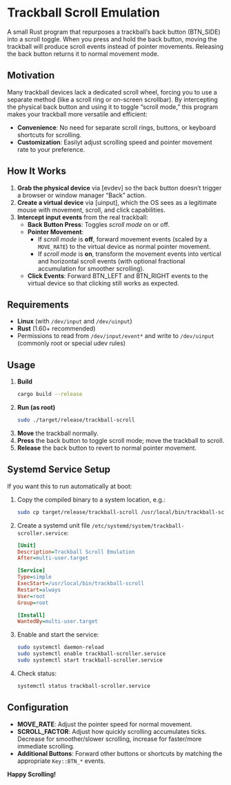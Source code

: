 # Trackball Scroll Emulation

A small Rust program that repurposes a trackball’s back button (BTN_SIDE) into a scroll toggle. When you press and hold the back button, moving the trackball will produce scroll events instead of pointer movements. Releasing the back button returns it to normal movement mode.

## Motivation

Many trackball devices lack a dedicated scroll wheel, forcing you to use a separate method (like a scroll ring or on-screen scrollbar). By intercepting the physical back button and using it to toggle “scroll mode,” this program makes your trackball more versatile and efficient:

- **Convenience**: No need for separate scroll rings, buttons, or keyboard shortcuts for scrolling.  
- **Customization**: Easilyt adjust scrolling speed and pointer movement rate to your preference.

## How It Works

1. **Grab the physical device** via [evdev] so the back button doesn’t trigger a browser or window manager “Back” action.  
2. **Create a virtual device** via [uinput], which the OS sees as a legitimate mouse with movement, scroll, and click capabilities.  
3. **Intercept input events** from the real trackball:
   - **Back Button Press**: Toggles *scroll mode* on or off.  
   - **Pointer Movement**: 
     - If *scroll mode* is **off**, forward movement events (scaled by a `MOVE_RATE`) to the virtual device as normal pointer movement.  
     - If *scroll mode* is **on**, transform the movement events into vertical and horizontal scroll events (with optional fractional accumulation for smoother scrolling).  
   - **Click Events**: Forward BTN_LEFT and BTN_RIGHT events to the virtual device so that clicking still works as expected.

## Requirements

- **Linux** (with `/dev/input` and `/dev/uinput`)  
- **Rust** (1.60+ recommended)  
- Permissions to read from `/dev/input/event*` and write to `/dev/uinput` (commonly root or special udev rules)  

## Usage

1. **Build**  
   ```bash
   cargo build --release
   ```
2. **Run (as root)**  
   ```bash
   sudo ./target/release/trackball-scroll
   ```
3. **Move** the trackball normally.  
4. **Press** the back button to toggle scroll mode; move the trackball to scroll.  
5. **Release** the back button to revert to normal pointer movement.

## Systemd Service Setup

If you want this to run automatically at boot:

1. Copy the compiled binary to a system location, e.g.:
   ```bash
   sudo cp target/release/trackball-scroll /usr/local/bin/trackball-scroll
   ```
2. Create a systemd unit file `/etc/systemd/system/trackball-scroller.service`:
   ```ini
   [Unit]
   Description=Trackball Scroll Emulation
   After=multi-user.target

   [Service]
   Type=simple
   ExecStart=/usr/local/bin/trackball-scroll
   Restart=always
   User=root
   Group=root

   [Install]
   WantedBy=multi-user.target
   ```
3. Enable and start the service:
   ```bash
   sudo systemctl daemon-reload
   sudo systemctl enable trackball-scroller.service
   sudo systemctl start trackball-scroller.service
   ```
4. Check status:
   ```bash
   systemctl status trackball-scroller.service
   ```
   
## Configuration

- **MOVE_RATE**: Adjust the pointer speed for normal movement.  
- **SCROLL_FACTOR**: Adjust how quickly scrolling accumulates ticks. Decrease for smoother/slower scrolling, increase for faster/more immediate scrolling.  
- **Additional Buttons**: Forward other buttons or shortcuts by matching the appropriate `Key::BTN_*` events.

**Happy Scrolling!**
